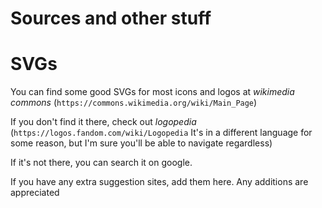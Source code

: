 # Sources and other stuff

# SVGs
You can find some good SVGs for most icons and logos at *wikimedia commons* (`https://commons.wikimedia.org/wiki/Main_Page`)  

If you don't find it there, check out *logopedia* (`https://logos.fandom.com/wiki/Logopedia` It's in a different language for some reason, but I'm sure you'll be able to navigate regardless)

If it's not there, you can search it on google.

If you have any extra suggestion sites, add them here. Any additions are appreciated